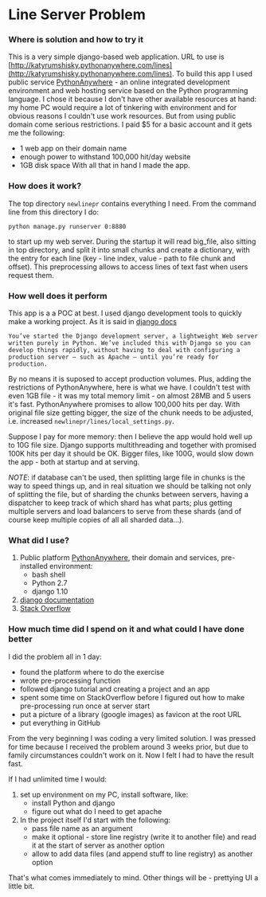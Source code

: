 # Line Server Problem

### Where is solution and how to try it

This is a very simple django-based web application. URL to use is [http://katyrumshisky.pythonanywhere.com/lines](http://katyrumshisky.pythonanywhere.com/lines). To build this app I used public service [PythonAnywhere](https://www.pythonanywhere.com) - an online integrated development environment and web hosting service based on the Python programming language. I chose it because I don't have other available resources at hand: my home PC would require a lot of tinkering with environment and for obvious reasons I couldn't use work resources.
But from using public domain come serious restrictions. I paid $5 for a basic account and it gets me the following:
 * 1 web app on their domain name 
 * enough power to withstand 100,000 hit/day website
 * 1GB disk space
With all that in hand I made the app.

### How does it work?
The top directory ```newlinepr``` contains everything I need. From the command line from this directory I do:
```
python manage.py runserver 0:8880
```
to start up my web server. During the startup it will read big_file, also sitting in top directory, and split it into small chunks and create a dictionary, with the entry for each line (key - line index, value - path to file chunk and offset). This preprocessing allows to access lines of text fast when users request them.

### How well does it perform

This app is a a POC at best. I used django development tools to quickly make a working project. As it is said in [django docs](https://docs.djangoproject.com/en/2.0/intro/tutorial01/)
```
You’ve started the Django development server, a lightweight Web server written purely in Python. We’ve included this with Django so you can develop things rapidly, without having to deal with configuring a production server – such as Apache – until you’re ready for production.
```
By no means it is suposed to accept production volumes. Plus, adding the restrictions of PythonAnywhere, here is what we have.
I couldn't test with even 1GB file - it was my total memory limit - on almost 28MB and 5 users it's fast. PythonAnywhere promises to allow 100,000 hits per day. With original file size getting bigger, the size of the chunk needs to be adjusted, i.e. increased ```newlinepr/lines/local_settings.py```.

Suppose I pay for more memory: then I believe the app would hold well up to 10G file size. Django supports multithreading and together with promised 100K hits per day it should be OK. Bigger files, like 100G, would slow down the app - both at startup and at serving.

_NOTE_: if database can't be used, then splitting large file in chunks is the way to speed things up, and in real situation we should be talking not only of splitting the file, but of sharding the chunks between servers, having a dispatcher to keep track of which shard has what parts; plus getting multiple servers and load balancers to serve from these shards (and of course keep multiple copies of all all sharded data...).

### What did I use?

 1. Public platform  [PythonAnywhere](https://www.pythonanywhere.com), their domain and services, pre-installed environment:
      * bash shell
      * Python 2.7
      * django 1.10
 2. [django documentation](https://docs.djangoproject.com/en/1.10/intro/)
 3. [Stack Overflow](https://stackoverflow.com/)
 

### How much time did I spend on it and what could I have done better

I did the problem all in 1 day:
 * found the platform where to do the exercise
 * wrote pre-processing function
 * followed django tutorial and creating a project and an app
 * spent some time on StackOverflow before I figured out how to make pre-processing run once at server start
 * put a picture of a library (google images) as favicon at the root URL
 * put everything in GitHub
 
From the very beginning I was coding a very limited solution. I was pressed for time because I received the problem around 3 weeks prior, but due to family circumstances couldn't work on it. Now I felt I had to have the result fast.

If I had unlimited time I would:
 1. set up environment on my PC, install software, like: 
      * install Python and django 
      * figure out what do I need to get apache
 2. In the project itself I'd start with the following: 
      * pass file name as an argument 
      * make it optional - store line registry (write it to another file) and read it at the start of server as another option 
      * allow to add data files (and append stuff to line registry) as another option 

That's what comes immediately to mind. Other things will be - prettying UI a little bit.
     
